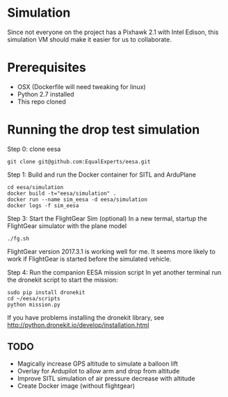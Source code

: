 # Simulation

Since not everyone on the project has a Pixhawk 2.1 with Intel Edison, this simulation VM should make it easier for us to collaborate.

#  Prerequisites

- OSX (Dockerfile will need tweaking for linux)
- Python 2.7 installed
- This repo cloned

# Running the drop test simulation
Step 0: clone eesa
```
git clone git@github.com:EqualExperts/eesa.git
```

Step 1: Build and run the Docker container for SITL and ArduPlane
```
cd eesa/simulation
docker build -t="eesa/simulation" .
docker run --name sim_eesa -d eesa/simulation
docker logs -f sim_eesa
```
Step 3: Start the FlightGear Sim (optional)
In a new termal, startup the FlightGear simulator with the plane model
```
./fg.sh
```
FlightGear version 2017.3.1 is working well for me.  It seems more likely to work if FlightGear is started before the simulated vehicle.

Step 4: Run the companion EESA mission script
In yet another terminal run the dronekit script to start the mission:
```
sudo pip install dronekit
cd ~/eesa/scripts
python mission.py
```

If you have problems installing the dronekit library, see http://python.dronekit.io/develop/installation.html

## TODO
- Magically increase GPS altitude to simulate a balloon lift
- Overlay for Ardupilot to allow arm and drop from altitude
- Improve SITL simulation of air pressure decrease with altitude
- Create Docker image (without flightgear)

